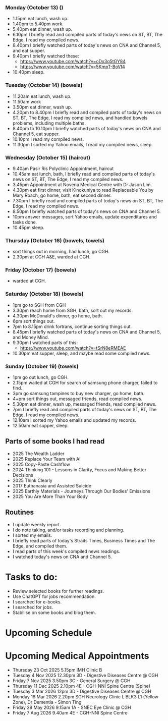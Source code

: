 ### Monday (October 13) ()
- 1.15pm eat lunch, wash up.
- 1.40pm to 5.40pm work.
- 5.40pm eat dinner, wash up.
- 6.10pm I briefly read and compiled parts of today's news on ST, BT, The Edge, I read my compiled news.
- 8.40pm I briefly watched parts of today's news on CNA and Channel 5, and eat supper.
- 9.40pm I briefly watched these:
    - https://www.youtube.com/watch?v=oDx3q5tGY84
    - https://www.youtube.com/watch?v=5KmpT-BoVf4
- 10.40pm sleep.

### Tuesday (October 14) (bowels)
- 11.20am eat lunch, wash up.
- 11.50am work
- 3.50pm eat dinner, wash up.
- 4.20pm to 8.40pm I briefly read and compiled parts of today's news on ST, BT, The Edge, I read my compiled news, and handled bowels problems, including multiple baths.
- 8.40pm to 10.10pm I briefly watched parts of today's news on CNA and Channel 5, eat supper.
- 10.10pm I read my compiled news.
- 11.30pm I sorted my Yahoo emails, I read my compiled news, sleep.

### Wednesday (October 15) (haircut)
- 9.40am Pasir Ris Polyclinic Appointment, haircut
- 10.45am eat lunch, bath, I briefly read and compiled parts of today's news on ST, BT, The Edge, I read my compiled news.
- 3.45pm Appointment at Novena Medical Centre with Dr Jason Lim.
- 4.30pm eat first dinner, visit Kinokuniya to read Replaceable You by Mary Roach, go home, bath, eat second dinner.
- 7.30pm I briefly read and compiled parts of today's news on ST, BT, The Edge, I read my compiled news.
- 8.50pm I briefly watched parts of today's news on CNA and Channel 5.
- 10pm answer messages, sort Yahoo emails, update expenditures and tasks done.
- 10.45pm sleep.

### Thursday (October 16) (bowels, towels)
- sort things out in morning, had lunch, go CGH.
- 2.30pm at CGH A&E, warded at CGH.

### Friday (October 17) (bowels)
- warded at CGH.

### Saturday (October 18) (bowels)
- 1pm go to SGH from CGH
- 3.30pm reach home from SGH, bath, sort out my records.
- 4.30pm McDonald's dinner, go home, bath.
- 6pm sort things out.
- 7pm to 8.15pm drink fortrans, continue sorting things out.
- 8.45pm I briefly watched parts of today's news on CNA and Channel 5, and Money Mind.
- 9.30pm I watched parts of this:
    - https://www.youtube.com/watch?v=tSrN8eRMEAE
- 10.30pm eat supper, sleep, and maybe read some compiled news.

### Sunday (October 19) (towels)
- 1pm go out lunch, go CGH.
- 2.15pm waited at CGH for search of samsung phone charger, failed to find.
- 3pm go samsung tampines to buy new charger, go home, bath.
- 4+pm sort things out, messaged friends, read compiled news.
- 5.30pm eat dinner, wash up, messaged friends, read compiled news.
- 7pm I briefly read and compiled parts of today's news on ST, BT, The Edge, I read my compiled news.
- 12.10am I sorted my Yahoo emails and updated my records.
- 12.50am eat supper, sleep.



## Parts of some books I had read
- 2025 The Wealth Ladder
- 2025 Replace Your Team with AI
- 2025 Copy-Paste Cashflow
- 2024 Thinking 101 - Lessons in Clarity, Focus and Making Better Decisions
- 2025 Think Clearly
- 2017 Euthanasia and Assisted Suicide
- 2025 Earthly Materials - Journeys Through Our Bodies' Emissions
- 2025 You Are More Than Your Body

## Routines
- I update weekly report.
- I do note taking, and/or tasks recording and planning.
- I sorted my emails.
- I briefly read parts of today's Straits Times, Business Times and The Edge, and compiled them.
- I read parts of this week's compiled news readings.
- I watched today's news on CNA and Channel 5.

# Tasks to do:
- Review selected books for further readings.
- Use ChatGPT for jobs recommendation.
- I searched for e-books.
- I searched for jobs.
- Stabilise on some books and blog them.

# Upcoming Schedule

# Upcoming Medical Appointments
- Thursday 23 Oct 2025 5.15pm IMH Clinic B
- Tuesday 4 Nov 2025 12.30pm 3D - Digestive Diseases Centre @ CGH
- Friday 7 Nov 2025 3.50pm 3C - General Surgery @ CGH
- Thursday 11 Dec 2025 2.10pm 4E - CGH-NNI Spine Centre (Spine)
- Tuesday 3 Mar 2026 12pm 3D - Digestive Diseases Centre @ CGH
- Monday 16 Mar 2026 2.20pm SGH Neurology Clinic L BLK3 L1 (Yellow Zone), Dr Dementia - Simon Ting
- Friday 29 May 2026 9.15am 1A - SNEC Eye Clinic @ CGH
- Friday 7 Aug 2026 9.40am 4E - CGH-NNI Spine Centre
